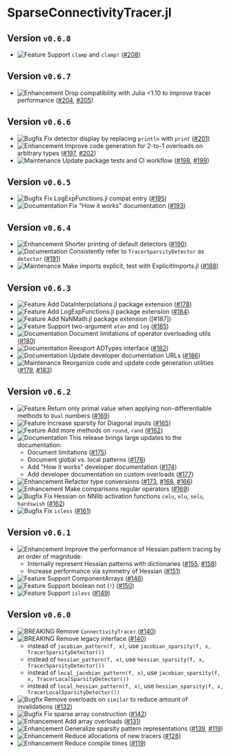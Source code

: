 # SparseConnectivityTracer.jl

## Version `v0.6.8`

* ![Feature][badge-feature] Support `clamp` and `clamp!` ([#208])

## Version `v0.6.7`

* ![Enhancement][badge-enhancement] Drop compatibility with Julia <1.10 to improve tracer performance ([#204], [#205])

## Version `v0.6.6`

* ![Bugfix][badge-bugfix] Fix detector display by replacing `println` with `print` ([#201])
* ![Enhancement][badge-enhancement] Improve code generation for 2-to-1 overloads on arbitrary types ([#197], [#202])
* ![Maintenance][badge-maintenance] Update package tests and CI workflow ([#198], [#199])

## Version `v0.6.5`

* ![Bugfix][badge-bugfix] Fix LogExpFunctions.jl compat entry ([#195])
* ![Documentation][badge-docs] Fix "How it works" documentation ([#193])

## Version `v0.6.4`

* ![Enhancement][badge-enhancement] Shorter printing of default detectors ([#190])
* ![Documentation][badge-docs] Consistently refer to `TracerSparsityDetector` as `detector` ([#191])
* ![Maintenance][badge-maintenance] Make imports explicit, test with ExplicitImports.jl ([#188])

## Version `v0.6.3`

* ![Feature][badge-feature] Add DataInterpolations.jl package extension ([#178])
* ![Feature][badge-feature] Add LogExpFunctions.jl package extension ([#184])
* ![Feature][badge-feature] Add NaNMath.jl package extension ([#187])
* ![Feature][badge-feature] Support two-argument `atan` and `log` ([#185])
* ![Documentation][badge-docs] Document limitations of operator overloading utils ([#180])
* ![Documentation][badge-docs] Reexport ADTypes interface ([#182])
* ![Documentation][badge-docs] Update developer documentation URLs ([#186])
* ![Maintenance][badge-maintenance] Reorganize code and update code generation utilities ([#179], [#183])

## Version `v0.6.2`

* ![Feature][badge-feature] Return only primal value when applying non-differentiable methods to `Dual` numbers ([#169])
* ![Feature][badge-feature] Increase sparsity for Diagonal inputs ([#165])
* ![Feature][badge-feature] Add more methods on `round`, `rand` ([#162])
* ![Documentation][badge-docs] This release brings large updates to the documentation:
  * Document limitations ([#175])
  * Document global vs. local patterns ([#176])
  * Add "How it works" developer documentation ([#174])
  * Add developer documentation on custom overloads ([#177])
* ![Enhancement][badge-enhancement] Refactor type conversions ([#173], [#168], [#166])
* ![Enhancement][badge-enhancement] Make comparisons regular operators ([#169])
* ![Bugfix][badge-bugfix] Fix Hessian on NNlib activation functions `celu`, `elu`, `selu`, `hardswish` ([#162])
* ![Bugfix][badge-bugfix] Fix `isless` ([#161])

## Version `v0.6.1`

* ![Enhancement][badge-enhancement] Improve the performance of Hessian pattern tracing by an order of magnitude:
  * Internally represent Hessian patterns with dictionaries ([#155], [#158])
  * Increase performance via symmetry of Hessian ([#151])
* ![Feature][badge-feature] Support ComponentArrays ([#146])
* ![Feature][badge-feature] Support boolean not (`!`) ([#150])
* ![Feature][badge-feature] Support `isless` ([#149])

## Version `v0.6.0`

* ![BREAKING][badge-breaking] Remove `ConnectivityTracer` ([#140])
* ![BREAKING][badge-breaking] Remove legacy interface ([#140])
    * instead of `jacobian_pattern(f, x)`, use `jacobian_sparsity(f, x, TracerSparsityDetector())`
    * instead of `hessian_pattern(f, x)`, use `hessian_sparsity(f, x, TracerSparsityDetector())`
    * instead of `local_jacobian_pattern(f, x)`, use `jacobian_sparsity(f, x, TracerLocalSparsityDetector())`
    * instead of `local_hessian_pattern(f, x)`, use `hessian_sparsity(f, x, TracerLocalSparsityDetector())`
* ![Bugfix][badge-bugfix] Remove overloads on `similar` to reduce amount of invalidations ([#132])
* ![Bugfix][badge-bugfix] Fix sparse array construction ([#142])
* ![Enhancement][badge-enhancement] Add array overloads ([#131])
* ![Enhancement][badge-enhancement] Generalize sparsity pattern representations ([#139], [#119])
* ![Enhancement][badge-enhancement] Reduce allocations of new tracers ([#128])
* ![Enhancement][badge-enhancement] Reduce compile times ([#119])

[badge-breaking]: https://img.shields.io/badge/BREAKING-red.svg
[badge-deprecation]: https://img.shields.io/badge/deprecation-orange.svg
[badge-feature]: https://img.shields.io/badge/feature-green.svg
[badge-enhancement]: https://img.shields.io/badge/enhancement-blue.svg
[badge-bugfix]: https://img.shields.io/badge/bugfix-purple.svg
[badge-experimental]: https://img.shields.io/badge/experimental-lightgrey.svg
[badge-maintenance]: https://img.shields.io/badge/maintenance-gray.svg
[badge-docs]: https://img.shields.io/badge/docs-orange.svg

[#208]: https://github.com/adrhill/SparseConnectivityTracer.jl/pull/208
[#205]: https://github.com/adrhill/SparseConnectivityTracer.jl/pull/205
[#204]: https://github.com/adrhill/SparseConnectivityTracer.jl/pull/204
[#202]: https://github.com/adrhill/SparseConnectivityTracer.jl/pull/202
[#201]: https://github.com/adrhill/SparseConnectivityTracer.jl/pull/201
[#199]: https://github.com/adrhill/SparseConnectivityTracer.jl/pull/199
[#198]: https://github.com/adrhill/SparseConnectivityTracer.jl/pull/198
[#197]: https://github.com/adrhill/SparseConnectivityTracer.jl/pull/197
[#195]: https://github.com/adrhill/SparseConnectivityTracer.jl/pull/195
[#193]: https://github.com/adrhill/SparseConnectivityTracer.jl/pull/193
[#191]: https://github.com/adrhill/SparseConnectivityTracer.jl/pull/191
[#190]: https://github.com/adrhill/SparseConnectivityTracer.jl/pull/190
[#188]: https://github.com/adrhill/SparseConnectivityTracer.jl/pull/188
[#186]: https://github.com/adrhill/SparseConnectivityTracer.jl/pull/186
[#185]: https://github.com/adrhill/SparseConnectivityTracer.jl/pull/185
[#184]: https://github.com/adrhill/SparseConnectivityTracer.jl/pull/184
[#183]: https://github.com/adrhill/SparseConnectivityTracer.jl/pull/183
[#182]: https://github.com/adrhill/SparseConnectivityTracer.jl/pull/182
[#180]: https://github.com/adrhill/SparseConnectivityTracer.jl/pull/180
[#179]: https://github.com/adrhill/SparseConnectivityTracer.jl/pull/179
[#178]: https://github.com/adrhill/SparseConnectivityTracer.jl/pull/178
[#177]: https://github.com/adrhill/SparseConnectivityTracer.jl/pull/177
[#176]: https://github.com/adrhill/SparseConnectivityTracer.jl/pull/176
[#175]: https://github.com/adrhill/SparseConnectivityTracer.jl/pull/175
[#174]: https://github.com/adrhill/SparseConnectivityTracer.jl/pull/174
[#173]: https://github.com/adrhill/SparseConnectivityTracer.jl/pull/173
[#169]: https://github.com/adrhill/SparseConnectivityTracer.jl/pull/169
[#168]: https://github.com/adrhill/SparseConnectivityTracer.jl/pull/168
[#166]: https://github.com/adrhill/SparseConnectivityTracer.jl/pull/166
[#165]: https://github.com/adrhill/SparseConnectivityTracer.jl/pull/165
[#162]: https://github.com/adrhill/SparseConnectivityTracer.jl/pull/162
[#161]: https://github.com/adrhill/SparseConnectivityTracer.jl/pull/161
[#158]: https://github.com/adrhill/SparseConnectivityTracer.jl/pull/158
[#155]: https://github.com/adrhill/SparseConnectivityTracer.jl/pull/155
[#151]: https://github.com/adrhill/SparseConnectivityTracer.jl/pull/151
[#150]: https://github.com/adrhill/SparseConnectivityTracer.jl/pull/150
[#149]: https://github.com/adrhill/SparseConnectivityTracer.jl/pull/149
[#146]: https://github.com/adrhill/SparseConnectivityTracer.jl/pull/146
[#142]: https://github.com/adrhill/SparseConnectivityTracer.jl/pull/142
[#140]: https://github.com/adrhill/SparseConnectivityTracer.jl/pull/140
[#139]: https://github.com/adrhill/SparseConnectivityTracer.jl/pull/139
[#132]: https://github.com/adrhill/SparseConnectivityTracer.jl/pull/132
[#131]: https://github.com/adrhill/SparseConnectivityTracer.jl/pull/131
[#128]: https://github.com/adrhill/SparseConnectivityTracer.jl/pull/128
[#126]: https://github.com/adrhill/SparseConnectivityTracer.jl/pull/126
[#119]: https://github.com/adrhill/SparseConnectivityTracer.jl/pull/119

<!--
# Badges
![BREAKING][badge-breaking]
![Deprecation][badge-deprecation]
![Feature][badge-feature]
![Enhancement][badge-enhancement]
![Bugfix][badge-bugfix]
![Experimental][badge-experimental]
![Maintenance][badge-maintenance]
![Documentation][badge-docs]
-->
